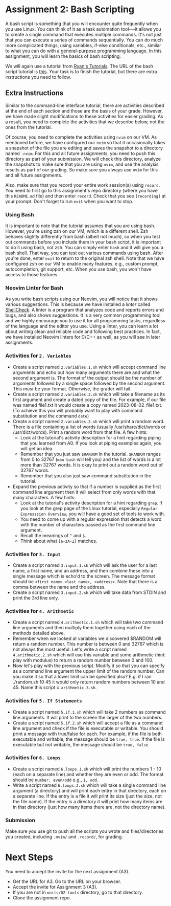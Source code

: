 # Assignment 2: Bash Scripting

A bash script is something that you will encounter quite frequently when you use Linux. You can
think of it as a task automation tool---it allows you to create a single command that executes
multiple commands. It's not just that you can execute a series of commands sequentially. You can do
much more complicated things, using variables, if-else conditionals, etc., similar to what you can
do with a general-purpose programming language. In this assignment, you will learn the basics of
bash scripting.

We will again use a tutorial from [Ryan's Tutorials](https://ryanstutorials.net). The URL of the
bash script tutorial is [this](https://ryanstutorials.net/bash-scripting-tutorial/). Your task is to
finish the tutorial, but there are extra instructions you need to follow.

## Extra Instructions

Similar to the command-line interface tutorial, there are activities described at the end of each
section and those are the basis of your grade. However, we have made slight modifications to these
activities for easier grading. As a result, you need to complete the activities that we describe
below, not the ones from the tutorial.

Of course, you need to complete the activities using `nvim` on our VM. As mentioned before, we have
configured our `nvim` so that it occasionally takes a snapshot of the file you are editing and saves
the snapshot to a directory named `.nvim`. For this and all future assignments, you need to push
this directory as part of your submission. We will check this directory, analyze the snapshots to
make sure that you are using `nvim`, and use the analysis results as part of our grading. So make
sure you always use `nvim` for this and all future assignments.

Also, make sure that you record your entire work session(s) using `record`. You need to first go to
this assignment's repo directory (where you have this `README.md` file) and then enter `record`.
Check that you see `[recording]` at your prompt. Don't forget to run `exit` when you want to
stop.

### Using Bash

It is important to note that the tutorial assumes that you are using bash. However, you're using zsh
on our VM, which is a different shell. Zsh behaves slightly differently from bash (albeit not much),
so when you test out commands before you include them in your bash script, it is important to do it
using bash, not zsh. You can simply enter `bash` and it will give you a bash shell. That way, you
can test out various commands using bash. After you're done, enter `exit` to return to the original
zsh shell. Note that we have configured zsh on our VM to enable many features, e.g., custom prompt,
autocompletion, git support, etc. When you use bash, you won't have access to those features.

### Neovim Linter for Bash

As you write bash scripts using our Neovim, you will notice that it shows various suggestions. This
is because we have installed a *linter* called [ShellCheck](https://www.shellcheck.net/). A linter
is a program that analyzes code and reports errors and bugs, and also shows suggestions. It is a
very common programming tool and we highly encourage you to use it for all programming tasks,
regardless of the language and the editor you use. Using a linter, you can learn a lot about writing
clean and reliable code and following best practices. In fact, we have installed Neovim linters for
C/C++ as well, as you will see in later assignments.

### Activities for `2. Variables`

* Create a script named `2.variables.1.sh` which will accept command line arguments and echo out how
  many arguments there are and what the second argument is. The format of the output should be the
  number of arguments followed by a single space followed by the second argument. This *must* be
  your format. Otherwise, the grader will fail.
* Create a script named `2.variables.3.sh` which will take a filename as its first argument and
  create a dated copy of the file. For example, if our file was named file1.txt it would create a
  copy named 2023-08-02_file1.txt. (To achieve this you will probably want to play with command
  substitution and the command `date`)
* Create a script named `2.variables.2.sh` which will print a random word. There is a file
  containing a list of words (usually /usr/share/dict/words or /usr/dict/words). Print a random word
  from that file. A few hints:
    * Look at the tutorial's activity description for a hint regarding piping that you learned from
      A0. If you look at piping examples again, you will get an idea.
    * Remember that you just saw `$RANDOM` in the tutorial. `$RANDOM` ranges from 0 to 32767 (`man
      bash` will tell you) and the list of words is a lot more than 32767 words. It is okay to print
      out a random word out of 32767 words.
    * Remember that you also just saw command substitution in the tutorial.
* Expand the previous activity so that if a number is supplied as the first command line argument
  then it will select from only words with that many characters. A few hints:
    * Look at the tutorial's activity description for a hint regarding `grep`. If you look at the
      grep page of the Linux tutorial, especially `Regular Expresssion Overview`, you will have a
      good set of tools to work with.
    * You need to come up with a regular expression that detects a word with the number of
      characters passed as the first command line argument.
    * Recall the meanings of `^` and `$`.
    * Think about what `[a-zA-Z]` matches.

### Activities for `3. Input`

* Create a script named `3.input.1.sh` which will ask the user for a last name, a first name, and an
  address, and then combine these into a single message which is echo'd to the screen. The message
  format should be `<first name> <last name>, <address>`. Note that there is a comma between the
  name and the address.
* Create a script named `3.input.2.sh` which will take data from STDIN and print the 3rd line only.

### Activities for `4. Arithmetic`

* Create a script named `4.arithmetic.1.sh` which will take two command line arguments and then
  multiply them together using each of the methods detailed above.
* Remember when we looked at variables we discovered $RANDOM will return a random number. This
  number is between 0 and 32767 which is not always the most useful. Let's write a script named
  `4.arithmetic.2.sh` which will use this variable and some arithmetic (hint: play with modulus) to
  return a random number between 0 and 100.
* Now let's play with the previous script. Modify it so that you can specify as a command line
  argument the upper limit of the random number. Can you make it so that a lower limit can be
  specified also? E.g. if I ran ./random.sh 10 45 it would only return random numbers between 10 and
  45. Name this script `4.arithmetic.3.sh`.

### Activities for `5. If Statements`

* Create a script named `5.if.1.sh` which will take 2 numbers as command line arguments. It will
  print to the screen the larger of the two numbers.
* Create a script named `5.if.2.sh` which will accept a file as a command line argument and check if
  the file is executable or writable. You should print a message with true/false for each. For
  example, if the file is both executable and writable, the message should be `true, true`. If the
  file is executable but not writable, the message should be `true, false`.

### Activities for `6. Loops`

* Create a script named `6.loops.1.sh` which will print the numbers 1 - 10 (each on a separate line)
  and whether they are even or odd. The format should be `number, even/odd` e.g., `1, odd`.
* Write a script named `6.loops.2.sh` which will take a single command line argument (a directory)
  and will print each entry in that directory, each on a separate line. If the entry is a file it
  will print its size (just the size, not the file name). If the entry is a directory it will print
  how many items are in that directory (just how many items there are, not the directory name).

### Submission

Make sure you use git to push all the scripts you wrote and files/directories you created, including
`.nvim/` and `.record/`, for grading.

# Next Steps

You need to accept the invite for the next assignment (A3).

* Get the URL for A3. Go to the URL on your browser.
* Accept the invite for Assignment 3 (A3).
* If you are not in `units/02-tools` directory, go to that directory.
* Clone the assignment repo.
